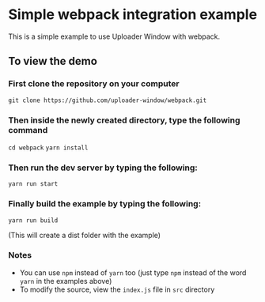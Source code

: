 # Simple webpack integration example

This is a simple example to use Uploader Window with webpack.

## To view the demo

### First clone the repository on your computer

`git clone https://github.com/uploader-window/webpack.git`

### Then inside the newly created directory, type the following command

`cd webpack`
`yarn install`

### Then run the dev server by typing the following:

`yarn run start`

### Finally build the example by typing the following:

`yarn run build`

(This will create a dist folder with the example)


### Notes

- You can use `npm` instead of `yarn` too (just type `npm` instead of the word `yarn` in the examples above)
- To modify the source, view the `index.js` file in `src` directory